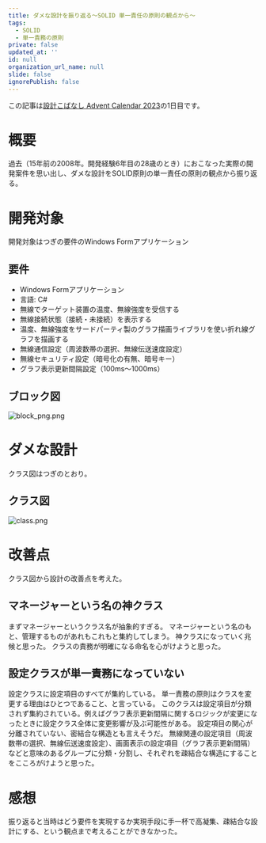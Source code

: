 ```yaml
---
title: ダメな設計を振り返る〜SOLID 単一責任の原則の観点から〜
tags:
  - SOLID
  - 単一責務の原則
private: false
updated_at: ''
id: null
organization_url_name: null
slide: false
ignorePublish: false
---
```

この記事は[設計こばなし Advent Calendar 2023](https://qiita.com/advent-calendar/2023/software_design_talk)の1日目です。

# 概要
過去（15年前の2008年。開発経験6年目の28歳のとき）におこなった実際の開発案件を思い出し、ダメな設計をSOLID原則の単一責任の原則の観点から振り返る。

# 開発対象
開発対象はつぎの要件のWindows Formアプリケーション

## 要件
* Windows Formアプリケーション
* 言語: C#
* 無線でターゲット装置の温度、無線強度を受信する
* 無線接続状態（接続・未接続）を表示する
* 温度、無線強度をサードパーティ製のグラフ描画ライブラリを使い折れ線グラフを描画する
* 無線通信設定（周波数帯の選択、無線伝送速度設定）
* 無線セキュリティ設定（暗号化の有無、暗号キー）
* グラフ表示更新間隔設定（100ms〜1000ms）

## ブロック図
![block_png.png](https://qiita-image-store.s3.ap-northeast-1.amazonaws.com/0/171866/89acefc8-93ac-2520-e07f-5fc367997702.png)

# ダメな設計
クラス図はつぎのとおり。

## クラス図
![class.png](https://qiita-image-store.s3.ap-northeast-1.amazonaws.com/0/171866/aa6bf9f9-4079-a275-769a-1f63b7aaa5ac.png)

# 改善点
クラス図から設計の改善点を考えた。

## マネージャーという名の神クラス
まずマネージャーというクラス名が抽象的すぎる。
マネージャーという名のもと、管理するものがあれもこれもと集約してしまう。
神クラスになっていく兆候と思った。
クラスの責務が明確になる命名を心がけようと思った。

## 設定クラスが単一責務になっていない
設定クラスに設定項目のすべてが集約している。
単一責務の原則はクラスを変更する理由はひとつであること、と言っている。
このクラスは設定項目が分類されず集約されている。例えばグラフ表示更新間隔に関するロジックが変更になったときに設定クラス全体に変更影響が及ぶ可能性がある。
設定項目の関心が分離されていない、密結合な構造とも言えそうだ。
無線関連の設定項目（周波数帯の選択、無線伝送速度設定）、画面表示の設定項目（グラフ表示更新間隔）などと意味のあるグループに分類・分割し、それぞれを疎結合な構造にすることをこころがけようと思った。

# 感想
振り返ると当時はどう要件を実現するか実現手段に手一杯で高凝集、疎結合な設計にする、という観点まで考えることができなかった。
